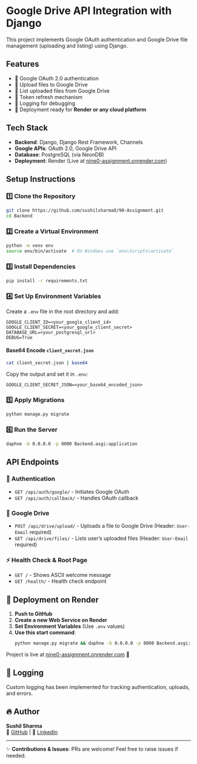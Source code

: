 # Google Drive API Integration with Django

This project implements Google OAuth authentication and Google Drive file management (uploading and listing) using Django.

## Features

- 🔐 Google OAuth 2.0 authentication
- 📂 Upload files to Google Drive
- 📜 List uploaded files from Google Drive
- 🔄 Token refresh mechanism
- 📝 Logging for debugging
- 🚀 Deployment ready for **Render or any cloud platform**

## Tech Stack

- **Backend**: Django, Django Rest Framework, Channels
- **Google APIs**: OAuth 2.0, Google Drive API
- **Database**: PostgreSQL (via NeonDB)
- **Deployment**: Render (Live at [nine0-assignment.onrender.com](https://nine0-assignment.onrender.com))

## Setup Instructions

### 1️⃣ Clone the Repository

```bash
git clone https://github.com/sushilsharma8/90-Assignment.git
cd Backend
```

### 2️⃣ Create a Virtual Environment

```bash
python -m venv env
source env/bin/activate  # On Windows use `env\Scripts\activate`
```

### 3️⃣ Install Dependencies

```bash
pip install -r requirements.txt
```

### 4️⃣ Set Up Environment Variables

Create a `.env` file in the root directory and add:

```
GOOGLE_CLIENT_ID=<your_google_client_id>
GOOGLE_CLIENT_SECRET=<your_google_client_secret>
DATABASE_URL=<your_postgresql_url>
DEBUG=True
```

#### Base64 Encode `client_secret.json`

```bash
cat client_secret.json | base64
```

Copy the output and set it in `.env`:

```
GOOGLE_CLIENT_SECRET_JSON=<your_base64_encoded_json>
```

### 5️⃣ Apply Migrations

```bash
python manage.py migrate
```

### 6️⃣ Run the Server

```bash
daphne -b 0.0.0.0 -p 8000 Backend.asgi:application
```

## API Endpoints

### 🔐 Authentication

- `GET /api/auth/google/` - Initiates Google OAuth
- `GET /api/auth/callback/` - Handles OAuth callback

### 📂 Google Drive

- `POST /api/drive/upload/` - Uploads a file to Google Drive (Header: `User-Email` required)
- `GET /api/drive/files/` - Lists user’s uploaded files (Header: `User-Email` required)

### ⚡ Health Check & Root Page

- `GET /` - Shows ASCII welcome message
- `GET /health/` - Health check endpoint

## 🚀 Deployment on Render

1. **Push to GitHub**
2. **Create a new Web Service on Render**
3. **Set Environment Variables** (Use `.env` values)
4. **Use this start command**:
   ```bash
   python manage.py migrate && daphne -b 0.0.0.0 -p 8000 Backend.asgi:application
   ```

Project is live at [nine0-assignment.onrender.com](https://nine0-assignment.onrender.com) 🎉

## 📜 Logging

Custom logging has been implemented for tracking authentication, uploads, and errors.

## 🔥 Author

**Sushil Sharma**\
🚀 [GitHub](https://github.com/sushilsharma8) | 💼 [LinkedIn](https://linkedin.com/in/itzsushilsharma)

---

✨ **Contributions & Issues**: PRs are welcome! Feel free to raise issues if needed.

